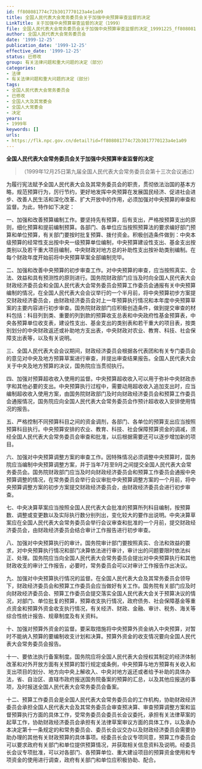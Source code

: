 ```yaml
---
id: ff808081774c72b3017770123a4e1a09
title: 全国人民代表大会常务委员会关于加强中央预算审查监督的决定
LinkTitle: 关于加强中央预算审查监督的决定（1999）
file: 全国人民代表大会常务委员会关于加强中央预算审查监督的决定_19991225_ff808081774c72b3017770123a4e1a09.docx
author: 全国人民代表大会常务委员会
date: '1999-12-25'
publication_date: '1999-12-25'
effective_date: '1999-12-25'
status: 已修改
group: 有关法律问题和重大问题的决定（部分）
categories:
- 法律
- 有关法律问题和重大问题的决定（部分）
tags:
- 全国人民代表大会常务委员会
- 已修改
- 全国人大及其常委会
- 全国人大常委会
- 决定
years:
- 1999年
keywords: []
urls:
- https://flk.npc.gov.cn/detail?id=ff808081774c72b3017770123a4e1a09
---
```


**全国人民代表大会常务委员会关于加强中央预算审查监督的决定**

> （1999年12月25日第九届全国人民代表大会常务委员会第十三次会议通过）

为履行宪法赋予全国人民代表大会及其常务委员会的职责，贯彻依法治国的基本方略，规范预算行为，厉行节约，更好地发挥中央预算在发展国民经济、促进社会进步、改善人民生活和深化改革、扩大开放中的作用，必须加强对中央预算的审查和监督。为此，特作如下决定：

一、加强和改善预算编制工作。要坚持先有预算，后有支出，严格按预算支出的原则，细化预算和提前编制预算。各部门、各单位应当按照预算法的要求编好部门预算和单位预算，有关部门要按时批复预算、拨付资金。积极创造条件做到：中央本级预算的经常性支出按中央一级预算单位编制，中央预算建设性支出、基金支出按类别以及若干重大项目编制，中央财政对地方总的补助性支出按补助类别编制。在每个财政年度开始前将中央预算草案全部编制完毕。

二、加强和改善中央预算的初步审查工作。对中央预算的审查，应当按照真实、合法、效益和具有预测性的原则进行。国务院财政部门应当及时向全国人民代表大会财政经济委员会和全国人民代表大会常务委员会预算工作委员会通报有关中央预算编制的情况，在全国人民代表大会会议举行的一个半月前，将中央预算初步方案提交财政经济委员会，由财政经济委员会对上一年预算执行情况和本年度中央预算草案的主要内容进行初步审查。国务院财政部门应积极创造条件，做到提交审查的材料包括：科目列到类、重要的列到款的预算收支总表和中央政府性基金预算表，中央各预算单位收支表，建设性支出、基金支出的类别表和若干重大的项目表，按类别划分的中央财政返还或补助地方支出表，中央财政对农业、教育、科技、社会保障支出表等，以及有关说明。

三、全国人民代表大会会议期间，财政经济委员会根据各代表团和有关专门委员会的意见对中央及地方预算草案进行审查，并提出审查结果报告。全国人民代表大会关于中央及地方预算的决议，国务院应当贯彻执行。

四、加强对预算超收收入使用的监督。中央预算超收收入可以用于弥补中央财政赤字和其他必要的支出。中央预算执行过程中，需要动用超收收入追加支出时，应当编制超收收入使用方案，由国务院财政部门及时向财政经济委员会和预算工作委员会通报情况，国务院应向全国人民代表大会常务委员会作预计超收收入安排使用情况的报告。

五、严格控制不同预算科目之间的资金调剂，各部门、各单位的预算支出应当按照预算科目执行。中央预算安排的农业、教育、科技、社会保障预算资金的调减，须经全国人民代表大会常务委员会审查和批准，以后根据需要还可以逐步增加新的项目。

六、加强对中央预算调整方案的审查工作。因特殊情况必须调整中央预算时，国务院应当编制中央预算调整方案，并于当年7月至9月之间提交全国人民代表大会常务委员会。国务院财政部门应当及时向财政经济委员会和预算工作委员会通报中央预算调整的情况，在常务委员会举行会议审批中央预算调整方案的一个月前，将中央预算调整方案的初步方案提交财政经济委员会，由财政经济委员会进行初步审查。

七、中央决算草案应当按照全国人民代表大会批准的预算所列科目编制，按预算数、调整或变更数以及实际执行数分别列出，变化较大的要作出说明。中央决算草案应在全国人民代表大会常务委员会举行会议审查和批准的一个月前，提交财政经济委员会，由财政经济委员会结合审计工作报告进行初步审查。

八、加强对中央预算执行的审计。国务院审计部门要按照真实、合法和效益的要求，对中央预算执行情况和部门决算依法进行审计，审计出的问题要限时依法纠正、处理。国务院应当向全国人民代表大会常务委员会提出对中央预算执行和其他财政收支的审计工作报告，必要时，常务委员会可以对审计工作报告作出决议。

九、加强对中央预算执行情况的监督。在全国人民代表大会及其常务委员会领导下，财政经济委员会和预算工作委员会应当做好有关工作。国务院有关部门应及时向财政经济委员会、预算工作委员会提交落实全国人民代表大会关于预算决议的情况，对部门、单位批复的预算，预算收支执行情况，政府债务、社会保障基金等重点资金和预算外资金收支执行情况，有关经济、财政、金融、审计、税务、海关等综合性统计报告、规章制度及有关资料。

十、加强对预算外资金的监督。要采取措施将中央预算外资金纳入中央预算，对暂时不能纳入预算的要编制收支计划和决算。预算外资金的收支情况要向全国人民代表大会常务委员会报告。

十一、要依法执行备案制度。国务院应将全国人民代表大会授权其制定的经济体制改革和对外开放方面有关预算的暂行规定或条例，中央预算与地方预算有关收入和支出项目的划分、地方向中央上解收入、中央对地方返还或者给予补助的具体办法，省、自治区、直辖市政府报送国务院备案的预算的汇总，以及其他应报送的事项，及时报送全国人民代表大会常务委员会备案。

十二、预算工作委员会是全国人民代表大会常务委员会的工作机构，协助财政经济委员会承担全国人民代表大会及其常务委员会审查预决算、审查预算调整方案和监督预算执行方面的具体工作，受常务委员会委员长会议委托，承担有关法律草案的起草工作，协助财政经济委员会承担有关法律草案审议方面的具体工作，以及承办本决定第十一条规定的和常务委员会、委员长会议交办以及财政经济委员会需要协助办理的其他有关财政预算的具体事项。经委员长会议专项同意，预算工作委员会可以要求政府有关部门和单位提供预算情况，并获取相关信息资料及说明。经委员长会议专项批准，可以对各部门、各预算单位、重大建设项目的预算资金使用和专项资金的使用进行调查，政府有关部门和单位应积极协助、配合。
